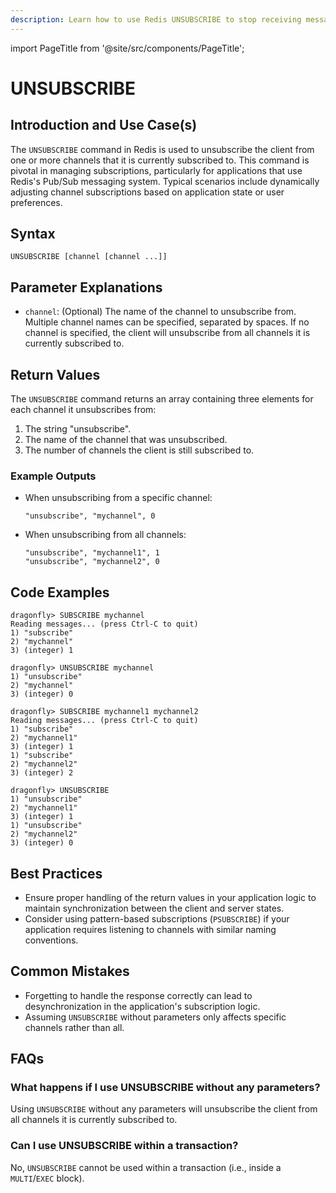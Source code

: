 ```yaml
---
description: Learn how to use Redis UNSUBSCRIBE to stop receiving messages published on specific channels in your Pub/Sub setup.
---
```


import PageTitle from '@site/src/components/PageTitle';

# UNSUBSCRIBE

<PageTitle title="Redis UNSUBSCRIBE Explained (Better Than Official Docs)" />

## Introduction and Use Case(s)

The `UNSUBSCRIBE` command in Redis is used to unsubscribe the client from one or more channels that it is currently subscribed to. This command is pivotal in managing subscriptions, particularly for applications that use Redis's Pub/Sub messaging system. Typical scenarios include dynamically adjusting channel subscriptions based on application state or user preferences.

## Syntax

```
UNSUBSCRIBE [channel [channel ...]]
```

## Parameter Explanations

- `channel`: (Optional) The name of the channel to unsubscribe from. Multiple channel names can be specified, separated by spaces. If no channel is specified, the client will unsubscribe from all channels it is currently subscribed to.

## Return Values

The `UNSUBSCRIBE` command returns an array containing three elements for each channel it unsubscribes from:

1. The string "unsubscribe".
2. The name of the channel that was unsubscribed.
3. The number of channels the client is still subscribed to.

### Example Outputs

- When unsubscribing from a specific channel:
  ```
  "unsubscribe", "mychannel", 0
  ```
- When unsubscribing from all channels:
  ```
  "unsubscribe", "mychannel1", 1
  "unsubscribe", "mychannel2", 0
  ```

## Code Examples

```cli
dragonfly> SUBSCRIBE mychannel
Reading messages... (press Ctrl-C to quit)
1) "subscribe"
2) "mychannel"
3) (integer) 1

dragonfly> UNSUBSCRIBE mychannel
1) "unsubscribe"
2) "mychannel"
3) (integer) 0

dragonfly> SUBSCRIBE mychannel1 mychannel2
Reading messages... (press Ctrl-C to quit)
1) "subscribe"
2) "mychannel1"
3) (integer) 1
1) "subscribe"
2) "mychannel2"
3) (integer) 2

dragonfly> UNSUBSCRIBE
1) "unsubscribe"
2) "mychannel1"
3) (integer) 1
1) "unsubscribe"
2) "mychannel2"
3) (integer) 0
```

## Best Practices

- Ensure proper handling of the return values in your application logic to maintain synchronization between the client and server states.
- Consider using pattern-based subscriptions (`PSUBSCRIBE`) if your application requires listening to channels with similar naming conventions.

## Common Mistakes

- Forgetting to handle the response correctly can lead to desynchronization in the application's subscription logic.
- Assuming `UNSUBSCRIBE` without parameters only affects specific channels rather than all.

## FAQs

### What happens if I use UNSUBSCRIBE without any parameters?

Using `UNSUBSCRIBE` without any parameters will unsubscribe the client from all channels it is currently subscribed to.

### Can I use UNSUBSCRIBE within a transaction?

No, `UNSUBSCRIBE` cannot be used within a transaction (i.e., inside a `MULTI`/`EXEC` block).
